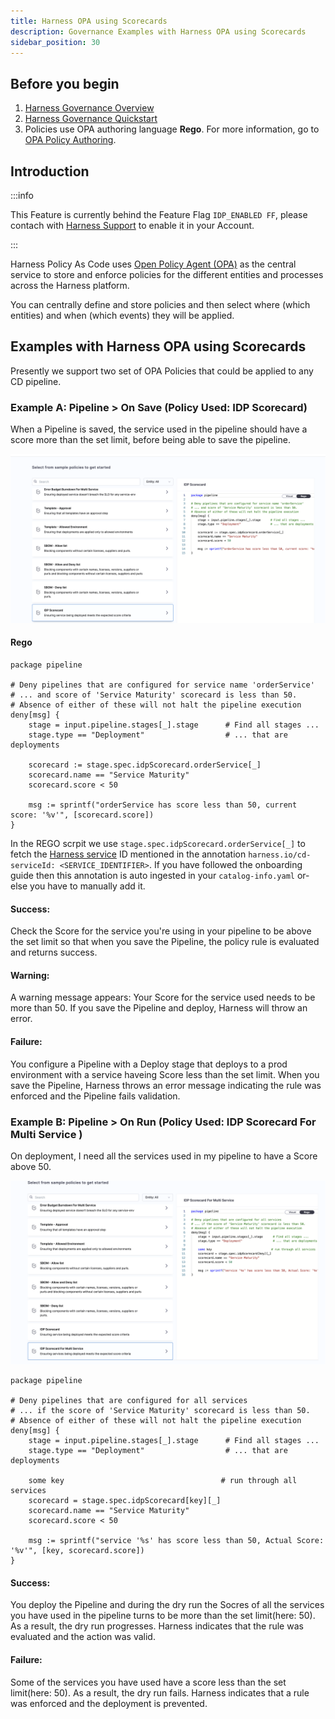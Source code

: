 ```yaml
---
title: Harness OPA using Scorecards
description: Governance Examples with Harness OPA using Scorecards
sidebar_position: 30
---
```


## Before you begin

1. [Harness Governance Overview](https://developer.harness.io/docs/platform/governance/policy-as-code/harness-governance-overview)
2. [Harness Governance Quickstart](https://developer.harness.io/docs/platform/governance/policy-as-code/harness-governance-quickstart)
3. Policies use OPA authoring language **Rego**. For more information, go to [OPA Policy Authoring](https://academy.styra.com/courses/opa-rego).

## Introduction

:::info

This Feature is currently behind the Feature Flag `IDP_ENABLED FF`, please contach with [Harness Support](mailto:support@harness.io) to enable it in your Account.

:::

Harness Policy As Code uses [Open Policy Agent (OPA)](https://www.openpolicyagent.org/) as the central service to store and enforce policies for the different entities and processes across the Harness platform.

You can centrally define and store policies and then select where (which entities) and when (which events) they will be applied.

## Examples with Harness OPA using Scorecards

Presently we support two set of OPA Policies that could be applied to any CD pipeline. 

### Example A: Pipeline > On Save (Policy Used: IDP Scorecard)

When a Pipeline is saved, the service used in the pipeline should have a score more than the set limit, before being able to save the pipeline.

![](./static/opa-ss.png)

#### Rego 

```REGO
package pipeline

# Deny pipelines that are configured for service name 'orderService'
# ... and score of 'Service Maturity' scorecard is less than 50.
# Absence of either of these will not halt the pipeline execution
deny[msg] {
    stage = input.pipeline.stages[_].stage      # Find all stages ...
    stage.type == "Deployment"                  # ... that are deployments

    scorecard := stage.spec.idpScorecard.orderService[_]
    scorecard.name == "Service Maturity"
    scorecard.score < 50

    msg := sprintf("orderService has score less than 50, current score: '%v'", [scorecard.score])
}
```

In the REGO scrpit we use `stage.spec.idpScorecard.orderService[_]` to fetch the [Harness service](https://developer.harness.io/docs/get-started/key-concepts#services) ID mentioned in the annotation `harness.io/cd-serviceId: <SERVICE_IDENTIFIER>`. If you have followed the onboarding guide then this annotation is auto ingested in your `catalog-info.yaml` or-else you have to manually add it. 

#### Success: 

Check the Score for the service you're using in your pipeline to be above the set limit so that when you save the Pipeline, the policy rule is evaluated and returns success.

#### Warning: 

A warning message appears: Your Score for the service used needs to be more than 50. If you save the Pipeline and deploy, Harness will throw an error.

#### Failure: 

You configure a Pipeline with a Deploy stage that deploys to a prod environment with a service haveing Score less than the set limit. When you save the Pipeline, Harness throws an error message indicating the rule was enforced and the Pipeline fails validation.

### Example B: Pipeline > On Run (Policy Used: IDP Scorecard For Multi Service )

On deployment, I need all the services used in my pipeline to have a Score above 50.

![](./static/opa-ms.png)

```REGO
package pipeline

# Deny pipelines that are configured for all services
# ... if the score of 'Service Maturity' scorecard is less than 50.
# Absence of either of these will not halt the pipeline execution
deny[msg] {
    stage = input.pipeline.stages[_].stage      # Find all stages ...
    stage.type == "Deployment"                  # ... that are deployments

    some key                                   # run through all services
    scorecard = stage.spec.idpScorecard[key][_]
    scorecard.name == "Service Maturity"
    scorecard.score < 50

    msg := sprintf("service '%s' has score less than 50, Actual Score: '%v'", [key, scorecard.score])
}
```

#### Success: 

You deploy the Pipeline and during the dry run the Socres of all the services you have used in the pipeline turns to be more than the set limit(here: 50). As a result, the dry run progresses. Harness indicates that the rule was evaluated and the action was valid.

#### Failure: 
Some of the services you have used have a score less than the set limit(here: 50). As a result, the dry run fails. Harness indicates that a rule was enforced and the deployment is prevented.